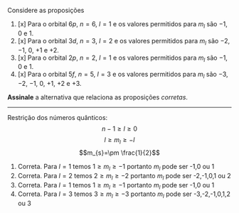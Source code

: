 Considere as proposições

1. [x] Para o orbital $6p$, $n = 6$, $l = 1$ e os valores permitidos para $m_l$ são $-1$, $0$ e $1$.
2. [x] Para o orbital $3d$, $n = 3$, $l = 2$ e os valores permitidos para $m_l$ são $-2$, $-1$, $0$, $+1$ e $+2$.
3. [x] Para o orbital $2p$, $n = 2$, $l = 1$ e os valores permitidos para $m_l$ são $-1$, $0$ e $1$.
4. [x] Para o orbital $5f$, $n = 5$, $l = 3$ e os valores permitidos para $m_l$ são $-3$, $-2$, $-1$, $0$, $+1$, $+2$ e $+3$.

**Assinale** a alternativa que relaciona as proposições *corretas*.

---

Restrição dos números quânticos:
$$n-1\ge l\ge0$$
$$l\ge m_l\ge -l$$
$$m_{s}=\pm \frac{1}{2}$$

1. Correta. Para $l=1$ temos $1\ge m_{l}\ge -1$ portanto $m_{l}$ pode ser -1,0 ou 1
2. Correta. Para $l=2$ temos $2\ge m_{l}\ge -2$ portanto $m_{l}$ pode ser -2,-1,0,1 ou 2
3. Correta. Para $l=1$ temos $1\ge m_{l}\ge -1$ portanto $m_{l}$ pode ser -1,0 ou 1
4. Correta. Para $l=3$ temos $3\ge m_{l}\ge -3$ portanto $m_{l}$ pode ser -3,-2,-1,0,1,2 ou 3